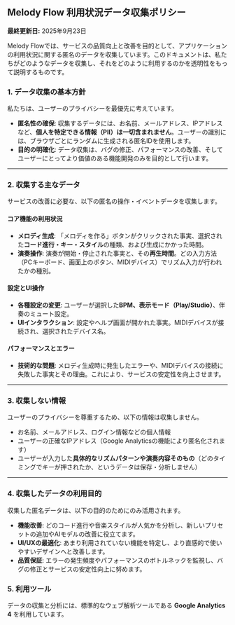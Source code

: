 ## **Melody Flow 利用状況データ収集ポリシー**

**最終更新日:** 2025年9月23日

Melody Flowでは、サービスの品質向上と改善を目的として、アプリケーションの利用状況に関する匿名のデータを収集しています。このドキュメントは、私たちがどのようなデータを収集し、それをどのように利用するのかを透明性をもって説明するものです。

### **1. データ収集の基本方針**

私たちは、ユーザーのプライバシーを最優先に考えています。

* **匿名性の確保**: 収集するデータには、お名前、メールアドレス、IPアドレスなど、**個人を特定できる情報（PII）は一切含まれません**。ユーザーの識別には、ブラウザごとにランダムに生成される匿名IDを使用します。
* **目的の明確化**: データ収集は、バグの修正、パフォーマンスの改善、そしてユーザーにとってより価値のある機能開発のみを目的として行います。

***

### **2. 収集する主なデータ**

サービスの改善に必要な、以下の匿名の操作・イベントデータを収集します。

#### **コア機能の利用状況**
* **メロディ生成**: 「メロディを作る」ボタンがクリックされた事実、選択された**コード進行・キー・スタイル**の種類、および生成にかかった時間。
* **演奏操作**: 演奏が開始・停止された事実と、その**再生時間**。どの入力方法（PCキーボード、画面上のボタン、MIDIデバイス）でリズム入力が行われたかの種別。

#### **設定とUI操作**
* **各種設定の変更**: ユーザーが選択した**BPM、表示モード（Play/Studio）**、伴奏のミュート設定。
* **UIインタラクション**: 設定やヘルプ画面が開かれた事実。MIDIデバイスが接続され、選択されたデバイス名。

#### **パフォーマンスとエラー**
* **技術的な問題**: メロディ生成時に発生したエラーや、MIDIデバイスの接続に失敗した事実とその理由。これにより、サービスの安定性を向上させます。

***

### **3. 収集しない情報**

ユーザーのプライバシーを尊重するため、以下の情報は収集しません。

* お名前、メールアドレス、ログイン情報などの個人情報
* ユーザーの正確なIPアドレス（Google Analyticsの機能により匿名化されます）
* ユーザーが入力した**具体的なリズムパターンや演奏内容そのもの**（どのタイミングでキーが押されたか、というデータは保存・分析しません）

***

### **4. 収集したデータの利用目的**

収集した匿名データは、以下の目的のためにのみ活用されます。

* **機能改善**: どのコード進行や音楽スタイルが人気かを分析し、新しいプリセットの追加やAIモデルの改善に役立てます。
* **UI/UXの最適化**: あまり利用されていない機能を特定し、より直感的で使いやすいデザインへと改善します。
* **品質保証**: エラーの発生頻度やパフォーマンスのボトルネックを監視し、バグの修正とサービスの安定性向上に努めます。

### **5. 利用ツール**
データの収集と分析には、標準的なウェブ解析ツールである **Google Analytics 4** を利用しています。
